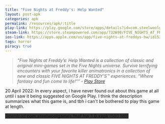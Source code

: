 ```yaml
---
title: "Five Nights at Freddy's: Help Wanted"
layout: post-apk
categories: apk
permalink: /resources/apk/:title
play-link: https://play.google.com/store/apps/details?id=com.steelwoolgames.fnaf.hw
steam-link: https://store.steampowered.com/app/732690/FIVE_NIGHTS_AT_FREDDYS_HELP_WANTED/
ios-link: https://apps.apple.com/us/app/five-nights-at-freddys-hw/id1531524438
tags: horror
piracy: true
---
```


> _"Five Nights at Freddy’s: Help Wanted is a collection of classic and original mini-games set in the Five Nights universe. Survive terrifying encounters with your favorite killer animatronics in a collection of new and classic FIVE NIGHTS AT FREDDY’S™ experiences. “Where fantasy and fun come to life!”" - <a href="https://play.google.com/store/apps/details?id=com.steelwoolgames.fnaf.hw" target="_blank">Play Store</a>_

<span class="timestamp">20 April 2022:</span> In every aspect, i have never found out about this game at all until i saw it being suggested on Google Play. I think the description summarizes what this game is, and tbh i can't be bothered to play this game at length.

<div class="text-center">
    <a class="btn btn-dark btn-block w-100" onclick='apk("com.steelwoolgames.fnaf.hw_1.0.xapk")' style="text-decoration: none; background-color: #333;"> Download <b>com.steelwoolgames.fnaf.hw_1.0.xapk</b> (560 MB)</a>
</div>
